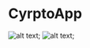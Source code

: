 # CyrptoApp
![alt text](hhttps://i.ibb.co/RysCFQD/hb.png);
![alt text](https://i.ibb.co/zGXL8N4/adasd.png);
